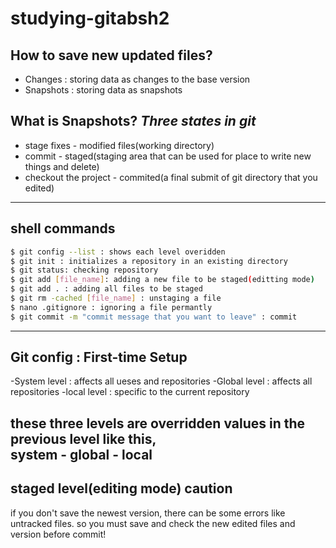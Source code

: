 # studying-gitabsh2

## How to save new updated files?
 - Changes : storing data as changes to the base version
 - Snapshots : storing data as snapshots

## What is Snapshots?  ***Three states in git***
 - stage fixes - modified files(working directory)
 - commit - staged(staging area that can be used for place to write new things and delete)
 - checkout the project - commited(a final submit of git directory that you edited)

------------------------------

## shell commands
```sh
$ git config --list : shows each level overidden
$ git init : initializes a repository in an existing directory
$ git status: checking repository
$ git add [file_name]: adding a new file to be staged(editting mode) 
$ git add . : adding all files to be staged
$ git rm -cached [file_name] : unstaging a file
$ nano .gitignore : ignoring a file permantly
$ git commit -m "commit message that you want to leave" : commit
```

--------------------------------------

## Git config : First-time Setup
 -System level : affects all ueses and repositories
 -Global level : affects all repositories
 -local level : specific to the current repository

these three levels are overridden values in the previous level like this,  
system - global - local
 ------------------------------

## staged level(editing mode) caution
if you don't save the newest version, there can be some errors like untracked files.
so you must save and check the new edited files and version before commit!












 

